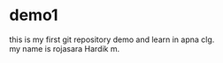 # demo1
this is my first git repository demo and learn in apna clg.
<br>
my name is rojasara Hardik m.
